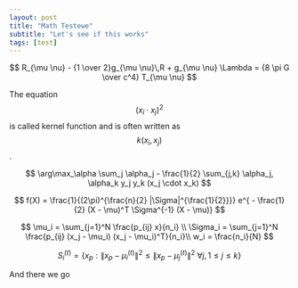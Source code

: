 ```yaml
---
layout: post
title: "Math Testewe"
subtitle: "Let's see if this works"
tags: [test]
---
```


$$
R_{\mu \nu} - {1 \over 2}g_{\mu \nu}\,R + g_{\mu \nu} \Lambda
= {8 \pi G \over c^4} T_{\mu \nu}
$$

The equation $$(x_i \cdot x_j)^2$$ is called kernel function and is often written as $$k(x_i, x_j)$$.

$$
\arg\max_\alpha \sum_j \alpha_j - \frac{1}{2} \sum_{j,k} \alpha_j, \alpha_k y_j y_k (x_j \cdot x_k)
$$

$$
f(X) = \frac{1}{(2\pi)^{\frac{n}{2} |\Sigma|^{\frac{1}{2}}}} e^{ - \frac{1}{2} (X - \mu)^T \Sigma^{-1} (X - \mu)}
$$

$$
\mu_i = \sum_{j=1}^N \frac{p_{ij} x}{n_i} \\
\Sigma_i = \sum_{j=1}^N \frac{p_{ij} (x_j - \mu_i) (x_j - \mu_i)^T}{n_i}\\
w_i  =  \frac{n_i}{N}
$$

$$
S_i^{(t)} = \big \{ x_p : \big \| x_p - \mu^{(t)}_i \big \|^2 \le \big \| x_p - \mu^{(t)}_j \big \|^2 \ \forall j, 1 \le j \le k \big\}
$$

And there we go